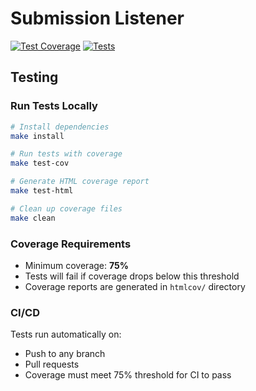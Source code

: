 # Submission Listener

[![Test Coverage](https://codecov.io/gh/your-org/your-repo/branch/main/graph/badge.svg)](https://codecov.io/gh/your-org/your-repo)
[![Tests](https://github.com/your-org/your-repo/workflows/Test%20Submission%20Listener/badge.svg)](https://github.com/your-org/your-repo/actions)

## Testing

### Run Tests Locally

```bash
# Install dependencies
make install

# Run tests with coverage
make test-cov

# Generate HTML coverage report
make test-html

# Clean up coverage files
make clean
```

### Coverage Requirements

- Minimum coverage: **75%**
- Tests will fail if coverage drops below this threshold
- Coverage reports are generated in `htmlcov/` directory

### CI/CD

Tests run automatically on:
- Push to any branch
- Pull requests
- Coverage must meet 75% threshold for CI to pass 